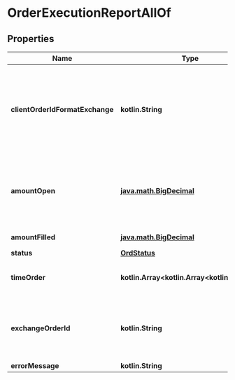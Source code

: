 
# OrderExecutionReportAllOf

## Properties
Name | Type | Description | Notes
------------ | ------------- | ------------- | -------------
**clientOrderIdFormatExchange** | **kotlin.String** | The unique identifier of the order assigned by the client converted to the exchange order tag format for the purpose of tracking it. | 
**amountOpen** | [**java.math.BigDecimal**](java.math.BigDecimal.md) | Quantity open for further execution. &#x60;amount_open&#x60; &#x3D; &#x60;amount_order&#x60; - &#x60;amount_filled&#x60; | 
**amountFilled** | [**java.math.BigDecimal**](java.math.BigDecimal.md) | Total quantity filled. | 
**status** | [**OrdStatus**](OrdStatus.md) |  | 
**timeOrder** | **kotlin.Array&lt;kotlin.Array&lt;kotlin.String&gt;&gt;** | Timestamped history of order status changes. | 
**exchangeOrderId** | **kotlin.String** | Unique identifier of the order assigned by the exchange or executing system. |  [optional]
**errorMessage** | **kotlin.String** | Error message |  [optional]



